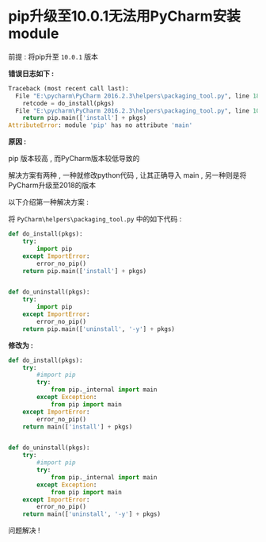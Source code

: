 # pip升级至10.0.1无法用PyCharm安装module

前提 : 将pip升至 `10.0.1` 版本

**错误日志如下 :** 

```python
Traceback (most recent call last):
  File "E:\pycharm\PyCharm 2016.2.3\helpers\packaging_tool.py", line 184, in main
    retcode = do_install(pkgs)
  File "E:\pycharm\PyCharm 2016.2.3\helpers\packaging_tool.py", line 109, in do_install
    return pip.main(['install'] + pkgs)
AttributeError: module 'pip' has no attribute 'main'
```

**原因 :** 

pip 版本较高 , 而PyCharm版本较低导致的 

解决方案有两种 , 一种就修改python代码 , 让其正确导入 main , 另一种则是将PyCharm升级至2018的版本

以下介绍第一种解决方案 : 

将 `PyCharm\helpers\packaging_tool.py` 中的如下代码 : 

```python
def do_install(pkgs):
    try:
    	import pip
    except ImportError:
        error_no_pip()
    return pip.main(['install'] + pkgs)


def do_uninstall(pkgs):
    try:
    	import pip
    except ImportError:
        error_no_pip()
    return pip.main(['uninstall', '-y'] + pkgs)
```

**修改为 :** 

```python
def do_install(pkgs):
    try:
    	#import pip                               
    	try:
    		from pip._internal import main
    	except Exception:
    		from pip import main
    except ImportError:
        error_no_pip()
    return main(['install'] + pkgs)


def do_uninstall(pkgs):
    try:
    	#import pip
    	try:
    		from pip._internal import main
    	except Exception:
    		from pip import main
    except ImportError:
        error_no_pip()
    return main(['uninstall', '-y'] + pkgs)
```

问题解决 !

